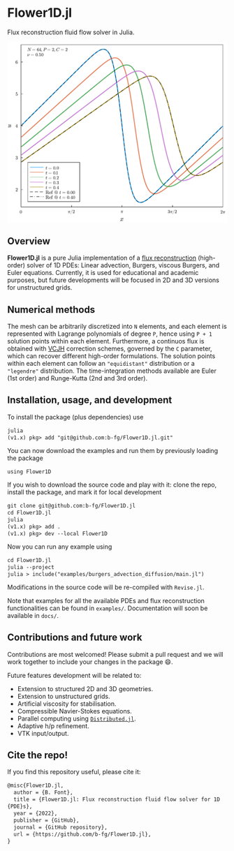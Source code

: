 # Flower1D.jl

Flux reconstruction fluid flow solver in Julia.

<!-- ![](assets/viscous_burgers.png?raw=true "Viscous burgers equation") -->
<p align="center">
	<img align="center" width="600" src="assets/viscous_burgers.png?raw=true">
</p>

## Overview

**Flower1D.jl** is a pure Julia implementation of a [flux reconstruction](https://www.researchgate.net/publication/309715679) (high-order) solver of 1D PDEs: Linear advection, Burgers, viscous Burgers, and Euler equations.
Currently, it is used for educational and academic purposes, but future developments will be focused in 2D and 3D versions for unstructured grids.

## Numerical methods
The mesh can be arbitrarily discretized into `N` elements, and each element is represented with Lagrange polynomials of degree `P`, hence using `P + 1` solution points within each element. Furthermore, a continuos flux is obtained with [VCJH](https://doi.org/10.1007/s10915-010-9420-z) correction schemes, governed by the `C` parameter, which can recover different high-order formulations.
The solution points within each element can follow an `"equidistant"` distribution or a `"legendre"` distribution.
The time-integration methods available are Euler (1st order) and Runge-Kutta (2nd and 3rd order).

## Installation, usage, and development

To install the package (plus dependencies) use
```
julia
(v1.x) pkg> add "git@github.com:b-fg/Flower1D.jl.git"
```

You can now download the examples and run them by previously loading the package
```
using Flower1D
```

If you wish to download the source code and play with it: clone the repo, install the package, and mark it for local development
```
git clone git@github.com:b-fg/Flower1D.jl
cd Flower1D.jl
julia
(v1.x) pkg> add .
(v1.x) pkg> dev --local Flower1D
```
Now you can run any example using
```
cd Flower1D.jl
julia --project
julia > include("examples/burgers_advection_diffusion/main.jl")

```
Modifications in the source code will be re-compiled with `Revise.jl`.

Note that examples for all the available PDEs and flux reconstruction functionalities can be found in `examples/`.
Documentation will soon be available in `docs/`.

## Contributions and future work
Contributions are most welcomed!
Please submit a pull request and we will work together to include your changes in the package 😄.

Future features development will be related to:
- Extension to structured 2D and 3D geometries.
- Extension to unstructured grids.
- Artificial viscosity for stabilisation.
- Compressible Navier-Stokes equations.
- Parallel computing using [`Distributed.jl`](https://docs.julialang.org/en/v1/manual/distributed-computing/).
- Adaptive h/p refinement.
- VTK input/output.

## Cite the repo!

If you find this repository useful, please cite it:

```
@misc{Flower1D.jl,
  author = {B. Font},
  title = {Flower1D.jl: Flux reconstruction fluid flow solver for 1D {PDE}s},
  year = {2022},
  publisher = {GitHub},
  journal = {GitHub repository},
  url = {https://github.com/b-fg/Flower1D.jl},
}
```